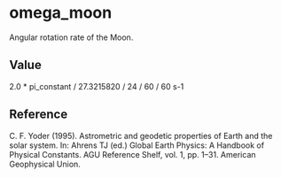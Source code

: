 # omega_moon

Angular rotation rate of the Moon.

## Value

2.0 * pi_constant / 27.3215820 / 24 / 60 / 60 s-1

## Reference

C. F. Yoder (1995). Astrometric and geodetic properties of Earth and the solar system. In: Ahrens TJ (ed.) Global Earth Physics: A Handbook of Physical Constants. AGU Reference Shelf, vol. 1, pp. 1–31. American Geophysical Union.
